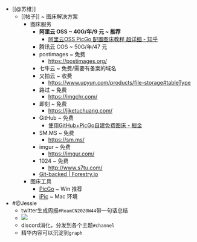 - [[@苏维]]
    - [[帖子]] ~ 图床解决方案
        - 图床服务
            - **阿里云 OSS ~ 40G/年/9 元 ~ 推荐**
                - [阿里云OSS PicGo 配置图床教程 超详细 - 知乎](https://zhuanlan.zhihu.com/p/104152479)
            - 腾讯云 COS ~ 50G/年/47 元
            - postimages ~ 免费
                - https://postimages.org/
            - 七牛云 ~ 免费/需要有备案的域名
            - 又拍云 ~ 收费
                - https://www.upyun.com/products/file-storage#tableType
            - 路过 ~ 免费
                - https://imgchr.com/
            - 即刻 ~ 免费
                - https://jiketuchuang.com/
            - GitHub ~ 免费
                - [使用GitHub+PicGo自建免费图床 - 掘金](https://juejin.im/post/6844904078468710413)
            - SM.MS ~ 免费
                - https://sm.ms/
            - imgur ~ 免费
                - https://imgur.com/
            - 1024 ~ 免费
                - http://www.s7tu.com/
            - [Git-backed | Forestry.io](https://forestry.io/)
        - 图床工具
            - [PicGo](https://github.com/Molunerfinn/PicGo) ~ Win 推荐
            - [iPic](https://apps.apple.com/cn/app/ipic-markdown-%E5%9B%BE%E5%BA%8A-%E6%96%87%E4%BB%B6%E4%B8%8A%E4%BC%A0%E5%B7%A5%E5%85%B7/id1101244278?mt=12) ~ Mac 环境
- #@Jessie
    - twitter生成周报`#RoamCN2020W44`带一句话总结
    - ![](https://firebasestorage.googleapis.com/v0/b/firescript-577a2.appspot.com/o/imgs%2Fapp%2FRoamCN%2FBKpJxQigDi.png?alt=media&token=1a8e02de-d2c6-465e-8016-dba981fcd149)
    - discord消化，分发到各个主题`#channel`
    - 精华内容可以沉淀到`graph`
